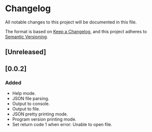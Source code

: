 # Changelog
All notable changes to this project will be documented in this file.

The format is based on [Keep a Changelog](https://keepachangelog.com/en/1.0.0/),
and this project adheres to [Semantic Versioning](https://semver.org/spec/v2.0.0.html).

## [Unreleased]

## [0.0.2]

### Added

- Help mode.
- JSON file parsing.
- Output to console.
- Output to file.
- JSON pretty printing mode.
- Program version printing mode.
- Set return code 1 when error: Unable to open file.
